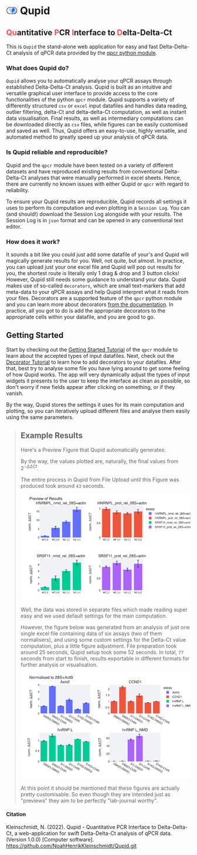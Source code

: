# <img src="./.resources/tiny.svg" width="31"> Qupid

##  <font style="color:rgb(255, 82, 88)">Qu</font>antitative <font style="color:rgb(255, 82, 88)">P</font>CR <font style="color:rgb(255, 82, 88)">I</font>nterface to <font style="color:rgb(255, 82, 88)">D</font>elta-Delta-Ct


This is `Qupid` the stand-alone web application for easy and fast Delta-Delta-Ct analysis of qPCR data provided by the  <a href = "https://github.com/NoahHenrikKleinschmidt/qpcr.git">qpcr python module</a>. 


### What does Qupid do?
`Qupid` allows you to automatically analyse your qPCR assays through established Delta-Delta-Ct analysis. Qupid is built as an intuitive and versatile graphical user interface to provide access to the core functionalities of the python `qpcr` module. Qupid supports a variety of differently structured `csv` or `excel` input datafiles and handles data reading, outlier filtering, delta-Ct and delta-delta-Ct computation, as well as instant data visualisation. Final results, as well as intermediary computations can be downloaded directly as `csv` files, while figures can be easily customised and saved as well. Thus, Qupid offers an easy-to-use, highly versatile, and automated method to greatly speed up your analysis of qPCR data.

### Is Qupid reliable and reproducible?
Qupid and the `qpcr` module have been tested on a variety of different datasets and have reproduced existing results from conventional Delta-Delta-Ct analyses that were manually performed in excel sheets. Hence, there are currently no known issues with either Qupid or `qpcr` with regard to reliability.

To ensure your Qupid results are reproducible, Qupid records all settings it uses to perform its computation and even plotting in a `Session Log`. You can (and should!) download the Session Log alongside with your results. The Session Log is in `json` format and can be opened in any conventional text editor. 


### How does it work?
It sounds a bit like you could just add some datafile of your's and Qupid will magically generate results for you. Well, not quite, but almost. In practice, you can upload just your one excel file and Qupid will pop out results for you, the shortest route is literally only 1 drag & drop and 3 button clicks! However, Qupid still needs some guidance to understand your data. Qupid makes use of so-called `decorators`, which are small text-markers that add meta-data to your qPCR assays and help Qupid interpret what it reads from your files. Decorators are a supported feature of the `qpcr` python module and you can learn more about decorators [from the documentation](https://noahhenrikkleinschmidt.github.io/qpcr/Parsers/Parsers.html#decorators). In practice, all you got to do is add the appropriate decorators to the appropriate cells within your datafile, and you are good to go.


## Getting Started
Start by checking out the [Getting Started Tutorial](https://github.com/NoahHenrikKleinschmidt/qpcr/blob/main/Examples/0_getting_started.ipynb) of the `qpcr` module to learn about the accepted types of input datafiles. Next, check out the [Decorator Tutorial](https://github.com/NoahHenrikKleinschmidt/qpcr/blob/main/Examples/8_decorating_datafiles.ipynb) to learn how to add decorators to your datafiles. After that, best try to analyse some file you have lying around to get some feeling of how Qupid works. The app will very dynamically adjust the types of input widgets it presents to the user to keep the interface as clean as possible, so don't worry if new fields appear after clicking on something, or if they vanish.

By the way, Qupid stores the settings it uses for its main computation and plotting, so you can iteratively upload different files and analyse them easily using the same parameters. 

> ## Example Results
> Here's a Preview Figure that Qupid automatically generates:
>
> By the way, the values plotted are, naturally, the final values from $2^{-\Delta\Delta Ct}$.  
>
> The entire process in Qupid from File Upload until this Figure was produced took around `43` seconds.
>
> ![](./.resources/example1.png)
>
> Well, the data was stored in separate files which made reading super easy and we used default settings for the main computation. 
>
> However, the figure below was generated from an analysis of just one single excel file containing data of six assays (two of them normalisers), and using some custom settings for the Delta-Ct value computation, plus a little figure adjustment. File preparation took around 25 seconds, Qupid setup took some 52 seconds. In total, `77` seconds from start to finish, results exportable in different formats for further analysis or visualisation. 
>
> ![](./.resources/example2.png)
>
> At this point it should be mentioned that these figures are actually pretty customisable. So even though they are intended just as "previews" they aim to be perfectly "lab-journal worthy".



#### Citation 

Kleinschmidt, N. (2022). Qupid - Quantitative PCR Interface to Delta-Delta-Ct, a web-application for swift Delta-Delta-Ct analysis of qPCR data. (Version 1.0.0) [Computer software]. https://github.com/NoahHenrikKleinschmidt/Qupid.git